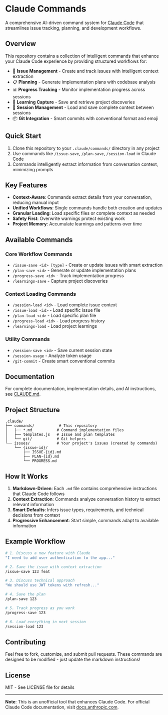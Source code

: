 # Claude Commands

A comprehensive AI-driven command system for [Claude Code](https://claude.ai/code) that streamlines issue tracking, planning, and development workflows.

## Overview

This repository contains a collection of intelligent commands that enhance your Claude Code experience by providing structured workflows for:

- 📝 **Issue Management** - Create and track issues with intelligent context extraction
- 📋 **Planning** - Generate implementation plans with codebase analysis
- 📊 **Progress Tracking** - Monitor implementation progress across sessions
- 🧠 **Learning Capture** - Save and retrieve project discoveries
- 🔄 **Session Management** - Load and save complete context between sessions
- 📦 **Git Integration** - Smart commits with conventional format and emoji

## Quick Start

1. Clone this repository to your `.claude/commands/` directory in any project
2. Use commands like `/issue-save`, `/plan-save`, `/session-load` in Claude Code
3. Commands intelligently extract information from conversation context, minimizing prompts

## Key Features

- **Context-Aware**: Commands extract details from your conversation, reducing manual input
- **Unified Workflows**: Single commands handle both creation and updates
- **Granular Loading**: Load specific files or complete context as needed
- **Safety First**: Overwrite warnings protect existing work
- **Project Memory**: Accumulate learnings and patterns over time

## Available Commands

### Core Workflow Commands
- `/issue-save <id> [type]` - Create or update issues with smart extraction
- `/plan-save <id>` - Generate or update implementation plans
- `/progress-save <id>` - Track implementation progress
- `/learnings-save` - Capture project discoveries

### Context Loading Commands
- `/session-load <id>` - Load complete issue context
- `/issue-load <id>` - Load specific issue file
- `/plan-load <id>` - Load specific plan file
- `/progress-load <id>` - Load progress history
- `/learnings-load` - Load project learnings

### Utility Commands
- `/session-save <id>` - Save current session state
- `/session-usage` - Analyze token usage
- `/git-commit` - Create smart conventional commits

## Documentation

For complete documentation, implementation details, and AI instructions, see [CLAUDE.md](./CLAUDE.md).

## Project Structure

```
.claude/
├── commands/           # This repository
│   ├── *.md           # Command implementation files
│   ├── templates.js   # Issue and plan templates
│   └── git/           # Git helpers
└── issues/            # Your project's issues (created by commands)
    └── {issue-id}/
        ├── ISSUE-{id}.md
        ├── PLAN-{id}.md
        └── PROGRESS.md
```

## How It Works

1. **Markdown-Driven**: Each `.md` file contains comprehensive instructions that Claude Code follows
2. **Context Extraction**: Commands analyze conversation history to extract relevant information
3. **Smart Defaults**: Infers issue types, requirements, and technical decisions from context
4. **Progressive Enhancement**: Start simple, commands adapt to available information

## Example Workflow

```bash
# 1. Discuss a new feature with Claude
"I need to add user authentication to the app..."

# 2. Save the issue with context extraction
/issue-save 123 feat

# 3. Discuss technical approach
"We should use JWT tokens with refresh..."

# 4. Save the plan
/plan-save 123

# 5. Track progress as you work
/progress-save 123

# 6. Load everything in next session
/session-load 123
```

## Contributing

Feel free to fork, customize, and submit pull requests. These commands are designed to be modified - just update the markdown instructions!

## License

MIT - See LICENSE file for details

---

**Note**: This is an unofficial tool that enhances Claude Code. For official Claude Code documentation, visit [docs.anthropic.com](https://docs.anthropic.com/en/docs/claude-code).